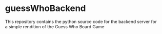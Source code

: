 # guessWhoBackend
This repository contains the python source code for the backend server for a simple rendition of the Guess Who Board Game
